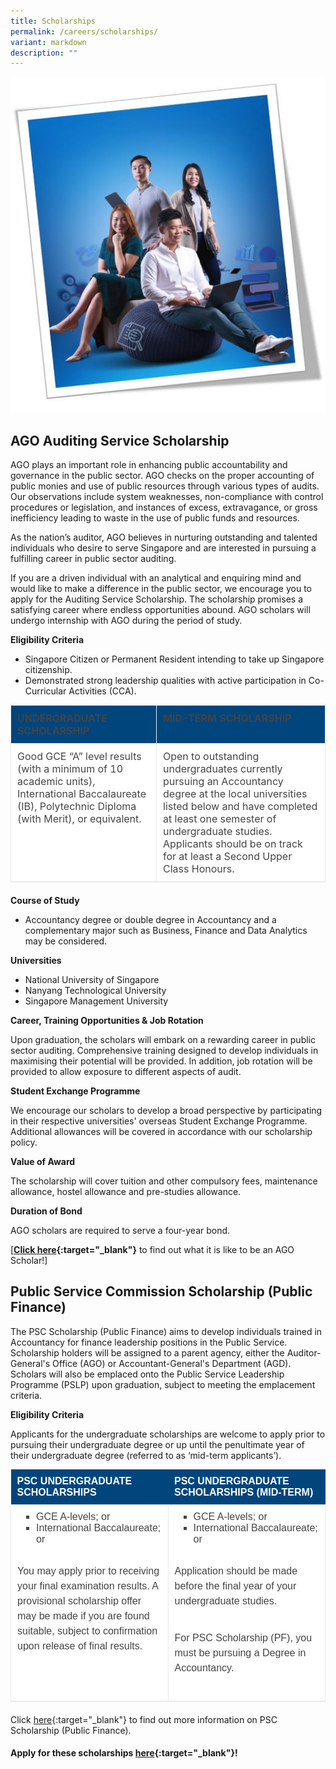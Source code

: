 ```yaml
---
title: Scholarships
permalink: /careers/scholarships/
variant: markdown
description: ""
---
```

![](/images/picture1__resized2_.jpg)

<style>
        table {
            width: 100%;
            border-collapse: collapse;
            border-bottom: 1px solid #eaeaea;
            background: #fff;
            color: #444;
            margin: 0 0 20px;
            padding: 0;
        }

        th, td {
            padding: 10px;
            border: 1px solid #eaeaea;
            font-size: 16px;
            vertical-align: top;
            background: transparent;
            color: inherit;
            white-space: normal;
        }

        th {
            font-weight: bold;
            background: #00457c;
            color: #fffff;
            text-transform: uppercase;
            text-align: left;
        }
    </style>

## AGO Auditing Service Scholarship
AGO plays an important role in enhancing public accountability and governance in the public sector. AGO checks on the proper accounting of public monies and use of public resources through various types of audits. Our observations include system weaknesses, non-compliance with control procedures or legislation, and instances of excess, extravagance, or gross inefficiency leading to waste in the use of public funds and resources.

As the nation’s auditor, AGO believes in nurturing outstanding and talented individuals who desire to serve Singapore and are interested in pursuing a fulfilling career in public sector auditing.

If you are a driven individual with an analytical and enquiring mind and would like to make a difference in the public sector, we encourage you to apply for the Auditing Service Scholarship. The scholarship promises a satisfying career where endless opportunities abound. AGO scholars will undergo internship with AGO during the period of study.

**Eligibility Criteria**

*   Singapore Citizen or Permanent Resident intending to take up Singapore citizenship.
*   Demonstrated strong leadership qualities with active participation in Co-Curricular Activities (CCA).

<table>
        <tbody>
            <tr>
                <th>UNDERGRADUATE SCHOLARSHIP</th>
                <th>MID-TERM SCHOLARSHIP</th>
            </tr>
            <tr>
                <td>
                    Good GCE “A” level results (with a minimum of 10 academic units), International Baccalaureate (IB), Polytechnic Diploma (with Merit), or equivalent.
                </td>
                <td>
                    Open to outstanding undergraduates currently pursuing an Accountancy degree at the local universities listed below and have completed at least one semester of undergraduate studies. Applicants should be on track for at least a Second Upper Class Honours.
                </td>
            </tr>
        </tbody>
    </table>

**Course of Study**

*   Accountancy degree or double degree in Accountancy and a complementary major such as Business, Finance and Data Analytics may be considered.

**Universities**

*   National University of Singapore
*   Nanyang Technological University
*   Singapore Management University

**Career, Training Opportunities &amp; Job Rotation**

Upon graduation, the scholars will embark on a rewarding career in public sector&nbsp;auditing. Comprehensive training designed to develop individuals in maximising their potential will be provided. In addition, job rotation will be provided to allow exposure to different aspects of audit.

**Student Exchange&nbsp;Programme**

We encourage our scholars to develop a broad perspective by participating in their respective universities' overseas Student Exchange Programme. Additional allowances will be covered in accordance with our scholarship policy.

**Value of Award**

The scholarship will cover tuition and other compulsory fees, maintenance allowance, hostel allowance and pre-studies allowance.

**Duration of Bond**

AGO scholars are required to serve a four-year bond.

[**[Click here](https://www.scholarschoice.com.sg/experience/ago-auditing-service-scholarship-strengthen-financial-governance/){:target="_blank"}** to find out what it is like to be an AGO Scholar!]

## Public Service Commission Scholarship (Public Finance)
The PSC Scholarship (Public Finance) aims to develop individuals trained in Accountancy for finance leadership positions in the Public Service. Scholarship holders will be assigned to a parent agency, either the Auditor-General's Office (AGO) or Accountant-General's Department (AGD). Scholars will also be emplaced onto the Public Service Leadership Programme (PSLP) upon graduation, subject to meeting the emplacement criteria. 

**Eligibility Criteria**

Applicants for the undergraduate scholarships are welcome to apply prior to pursuing their undergraduate degree or up until the penultimate year of their undergraduate degree (referred to as ‘mid-term applicants’).

<table style="width: 100%; border-collapse: collapse; border-bottom: 1px solid #eaeaea; background: #fff; color: #444; font-family: Arial, Helvetica, sans-serif; font-size: 16px; text-align: start; margin: 0 0 20px; padding: 0;">
    <tbody style="margin: 0; padding: 0; border: 0; background: transparent; color: inherit;">
        <tr style="margin: 0; padding: 0; border: 0; background: transparent; color: inherit;">
            <th style="width: 50%; padding: 10px; border: 0; font-size: 16px; background: #00457c; color: #fff; font-weight: bold !important; text-transform: uppercase; text-align: left;">PSC UNDERGRADUATE SCHOLARSHIPS
            </th>
            <th style="width: 50%; padding: 10px; border: 0; font-size: 16px; background: #00457c; color: #fff; font-weight: bold !important; text-transform: uppercase; text-align: left;">PSC UNDERGRADUATE SCHOLARSHIPS (MID-TERM)
            </th>
        </tr>
        <tr style="margin: 0; padding: 0; border: 0; background: transparent; color: inherit;">
            <td style="padding: 10px; border: 1px solid #eaeaea; outline: 0; font-size: 16px; vertical-align: top; background: transparent; color: inherit; white-space: normal;">
                <ul style="margin: 0 0 25px 15px; padding: 0; border: 0; outline: 0; font-size: 16px; vertical-align: baseline; background: transparent; color: inherit; list-style: inside square;">
                    <li style="margin: 0 0 0 15px; padding: 0; border: 0; outline: 0; font-size: 16px; vertical-align: baseline; background: transparent; color: inherit; list-style-position: outside;">GCE A-levels; or</li>
                    <li style="margin: 0 0 0 15px; padding: 0; border: 0; outline: 0; font-size: 16px; vertical-align: baseline; background: transparent; color: inherit; list-style-position: outside;">International Baccalaureate; or</li>
                    <!-- Add other list items as needed -->
                </ul>
                <p style="margin: 0 0 25px; padding: 5px 0; border: 0; outline: 0; font-size: 1rem; vertical-align: baseline; background: transparent; color: #444; font-family: Arial; font-weight: 400; line-height: 1.5em;">
                    You may apply prior to receiving your final examination results. A provisional scholarship offer may be made if you are found suitable, subject to confirmation upon release of final results.
                </p>
            </td>
            <td style="padding: 10px; border: 1px solid #eaeaea; outline: 0; font-size: 16px; vertical-align: top; background: transparent; color: inherit; white-space: normal;">
                <ul style="margin: 0 0 25px 15px; padding: 0; border: 0; outline: 0; font-size: 16px; vertical-align: baseline; background: transparent; color: inherit; list-style: inside square;">
                    <li style="margin: 0 0 0 15px; padding: 0; border: 0; outline: 0; font-size: 16px; vertical-align: baseline; background: transparent; color: inherit; list-style-position: outside;">GCE A-levels; or</li>
                    <li style="margin: 0 0 0 15px; padding: 0; border: 0; outline: 0; font-size: 16px; vertical-align: baseline; background: transparent; color: inherit; list-style-position: outside;">International Baccalaureate; or</li>
                    <!-- Add other list items as needed -->
                </ul>
                <p style="margin: 0 0 25px; padding: 5px 0; border: 0; outline: 0; font-size: 1rem; vertical-align: baseline; background: transparent; color: #444; font-family: Arial; font-weight: 400; line-height: 1.5em;">
                    Application should be made before the final year of your undergraduate studies.
                </p>
                <p style="margin: 0 0 25px; padding: 5px 0; border: 0; outline: 0; font-size: 1rem; vertical-align: baseline; background: transparent; color: #444; font-family: Arial; font-weight: 400; line-height: 1.5em;">
                    For PSC Scholarship (PF), you must be pursuing a Degree in Accountancy.
                </p>
            </td>
        </tr>
    </tbody>
</table>

Click [here](https://www.psc.gov.sg/scholarships/undergraduate-scholarships/psc-scholarships){:target="_blank"} to find out more information on PSC Scholarship (Public Finance).

#### Apply for these scholarships [here](https://www.psc.gov.sg/scholarships/undergraduate-scholarships/psc-scholarships?q=apply){:target="_blank"}!